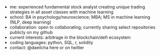 - me: experienced fundamental stock analyst creating unique trading strategies in all asset classes with machine learning
- school: BA in psychology/neuroscience; MBA; MS in machine learning (NLP, deep learning)
- collaboration: open to collaborating; currently sharing select repositories publicly on my github
- current interests: arbitrage in the blockchain/defi ecosystem
- coding languages: python, SQL, r, solidity
- contact: @daeilcha here or on twitter
